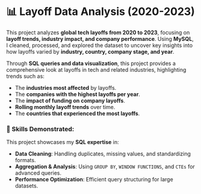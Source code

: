 # 📊 Layoff Data Analysis (2020-2023)

This project analyzes **global tech layoffs from 2020 to 2023**, focusing on **layoff trends, industry impact, and company performance**. Using **MySQL**, I cleaned, processed, and explored the dataset to uncover key insights into how layoffs varied by **industry, country, company stage, and year**.  

Through **SQL queries and data visualization**, this project provides a comprehensive look at layoffs in tech and related industries, highlighting trends such as:
- The **industries most affected** by layoffs.
- The **companies with the highest layoffs per year**.
- The **impact of funding on company layoffs**.
- **Rolling monthly layoff trends** over time.
- The **countries that experienced the most layoffs**.

### 🚀 Skills Demonstrated:
This project showcases my **SQL expertise** in:
- **Data Cleaning**: Handling duplicates, missing values, and standardizing formats.
- **Aggregation & Analysis**: Using `GROUP BY`, `WINDOW FUNCTIONS`, and `CTEs` for advanced queries.
- **Performance Optimization**: Efficient query structuring for large datasets.
